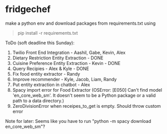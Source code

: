 # fridgechef

make a python env and download packages from requirements.txt using

> pip install -r requirements.txt

ToDo (soft deadline this Sunday):
1. Twilio Front End Integration - Aashil, Gabe, Kevin, Alex
2. Dietary Restriction Entity Extraction - DONE
3. Cuisine Preference Entity Extraction - Kevin - DONE
4. Query Recipies - Alex & Kyle - DONE
5. Fix food entity extractor - Randy
6. Improve recommender - Kyle, Jacob, Liam, Randy
7. Put entity extraction in chatbot - Alex
8. Spacy import error for Food Extractor (OSError: [E050] Can't find model 'en_core_web_sm'. It doesn't seem to be a Python package or a valid path to a data directory.)
9. ZeroDivisionError when receipes_to_get is empty. Should throw custom error

Note for later: Seems like you have to run "python -m spacy download en_core_web_sm"?
